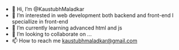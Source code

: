 - 👋 Hi, I’m @KaustubhMaladkar
- 👀 I’m interested in web development both backend and front-end I speciallize in front-end
- 🌱 I’m currently learning advanced html and js
- 💞️ I’m looking to collaborate on ...
- 📫 How to reach me kaustubhmaladkar@gmail.com

<!---
KaustubhMaladkar/KaustubhMaladkar is a ✨ special ✨ repository because its `README.md` (this file) appears on your GitHub profile.
You can click the Preview link to take a look at your changes.
--->
